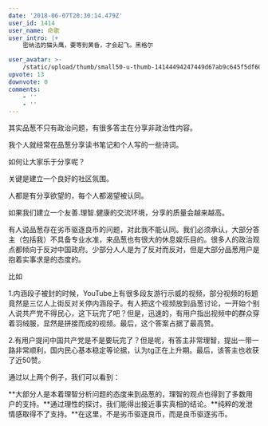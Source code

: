 ```yaml
---
date: '2018-06-07T20:30:14.479Z'
user_id: 1414
user_name: 命歌
user_intro: |+
    密纳法的猫头鹰，要等到黄昏，才会起飞。黑格尔

user_avatar: >-
    /static/upload/thumb/small50-u-thumb-14144494247449d67ab9c645f5df6077d6f8532a742c.png
upvote: 13
downvote: 0
comments:
    - ''
    - ''
---
```


其实品葱不只有政治问题，有很多答主在分享非政治性内容。

我个人就经常在品葱分享读书笔记和个人写的一些诗词。

如何让大家乐于分享呢？

关键是建立一个良好的社区氛围。

人都是有分享欲望的，每个人都渴望被认同。

如果我们建立一个友善.理智.健康的交流环境，分享的质量会越来越高。

有人说品葱存在劣币驱逐良币的问题，对此我不能认同。我们必须承认，大部分答主（包括我）不具备专业水准，来品葱也有很大的休息娱乐目的。很多人的政治观点都倾向于反对中国政府。少部分人人是为了反对而反对，但是大部分品葱用户是抱着实事求是的态度的。

比如

1.内涵段子被封的时候，YouTube上有很多段友游行示威的视频，部分视频的标题竟然是三亿人上街反对关停内涵段子。有人把这个视频放到品葱讨论，一开始个别人说共产党不得民心，这下玩完了吧？但是，迅速的，有用户指出视频中的群众穿着羽绒服，显然是拼接而成的视频。最后，这个答案占据了最高赞。

2.有用户提问中国共产党是不是要玩完了？但是呢，有答主非常理智，提出一带一路非常顺利，国内民心基本稳定等论据，认为tg正在上升期。最后，该答主也收获了近50赞。

通过以上两个例子，我们可以看到：

**大部分人是本着理智分析问题的态度来到品葱的，理智的观点也得到了多数用户的支持。**通过理性的探讨，我们能得出接近事实真相的结论。**纯粹的发泄情感取得不了支持。**在这里，不是劣币驱逐良币，而是良币驱逐劣币。
